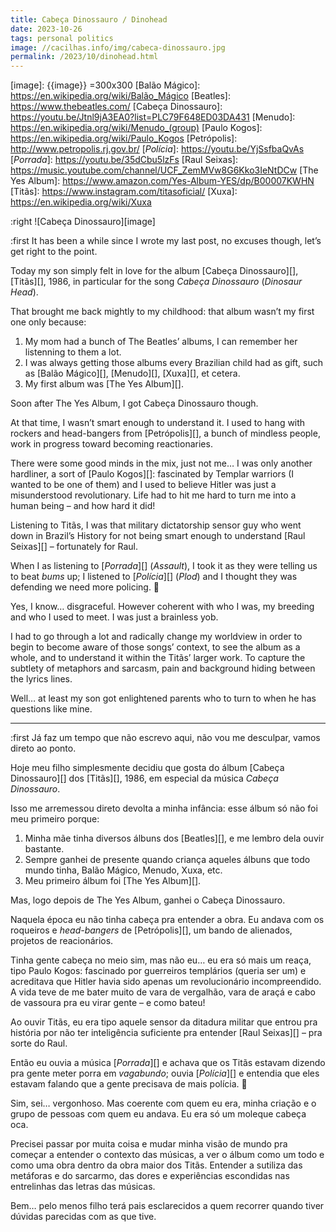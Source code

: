 ```yaml
---
title: Cabeça Dinossauro / Dinohead
date: 2023-10-26
tags: personal politics
image: //cacilhas.info/img/cabeca-dinossauro.jpg
permalink: /2023/10/dinohead.html
---
```

[image]: {{image}} =300x300
[Balão Mágico]: https://en.wikipedia.org/wiki/Balão_Mágico
[Beatles]: https://www.thebeatles.com/
[Cabeça Dinossauro]: https://youtu.be/Jtnl9jA3EA0?list=PLC79F648ED03DA431
[Menudo]: https://en.wikipedia.org/wiki/Menudo_(group)
[Paulo Kogos]: https://en.wikipedia.org/wiki/Paulo_Kogos
[Petrópolis]: http://www.petropolis.rj.gov.br/
[*Polícia*]: https://youtu.be/YjSsfbaQvAs
[*Porrada*]: https://youtu.be/35dCbu5lzFs
[Raul Seixas]: https://music.youtube.com/channel/UCF_ZemMVw8G6Kko3IeNtDCw
[The Yes Album]: https://www.amazon.com/Yes-Album-YES/dp/B00007KWHN
[Titãs]: https://www.instagram.com/titasoficial/
[Xuxa]: https://en.wikipedia.org/wiki/Xuxa

:right ![Cabeça Dinossauro][image]

:first It has been a while since I wrote my last post, no excuses though, let’s
get right to the point.

Today my son simply felt in love for the album [Cabeça Dinossauro][], [Titãs][],
1986, in particular for the song *Cabeça Dinossauro* (*Dinosaur Head*).

That brought me back mightly to my childhood: that album wasn’t my first one
only because:

1. My mom had a bunch of The Beatles’ albums, I can remember her listenning to
  them a lot.
1. I was always getting those albums every Brazilian child had as gift, such as
  [Balão Mágico][], [Menudo][], [Xuxa][], et cetera.
1. My first album was [The Yes Album][].

Soon after The Yes Album, I got Cabeça Dinossauro though.

At that time, I wasn’t smart enough to understand it. I used to hang with
rockers and head-bangers from [Petrópolis][], a bunch of mindless people, work
in progress toward becoming reactionaries.

There were some good minds in the mix, just not me… I was only another
hardliner, a sort of [Paulo Kogos][]: fascinated by Templar warriors (I wanted
to be one of them) and I used to believe Hitler was just a misunderstood
revolutionary. Life had to hit me hard to turn me into a human being – and how
hard it did!

Listening to Titãs, I was that military dictatorship sensor guy who went down in
Brazil’s History for not being smart enough to understand [Raul Seixas][] –
fortunately for Raul.

When I as listening to [*Porrada*][] (*Assault*), I took it as they were telling
us to beat *bums* up; I listened to [*Polícia*][] (*Plod*) and I thought they
was defending we need more policing. 🤦

Yes, I know… disgraceful. However coherent with who I was, my breeding and who
I used to meet. I was just a brainless yob.

I had to go through a lot and radically change my worldview іn order to begin to
become aware of those songs’ context, to see the album as a whole, and to
understand it within the Titãs’ larger work. To capture the subtlety of
metaphors and sarcasm, pain and background hiding between the lyrics lines.

Well… at least my son got enlightened parents who to turn to when he has
questions like mine.

-----

:first Já faz um tempo que não escrevo aqui, não vou me desculpar, vamos direto
ao ponto.

Hoje meu filho simplesmente decidiu que gosta do álbum [Cabeça Dinossauro][]
dos [Titãs][], 1986, em especial da música *Cabeça Dinossauro*.

Isso me arremessou direto devolta a minha infância: esse álbum só não foi meu
primeiro porque:

1. Minha mãe tinha diversos álbuns dos [Beatles][], e me lembro dela ouvir
  bastante.
1. Sempre ganhei de presente quando criança aqueles álbuns que todo mundo tinha,
  Balão Mágico, Menudo, Xuxa, etc.
1. Meu primeiro álbum foi [The Yes Album][].

Mas, logo depois de The Yes Album, ganhei o Cabeça Dinossauro.

Naquela época eu não tinha cabeça pra entender a obra. Eu andava com os
roqueiros e *head-bangers* de [Petrópolis][], um bando de alienados, projetos
de reacionários.

Tinha gente cabeça no meio sim, mas não eu… eu era só mais um reaça, tipo Paulo
Kogos: fascinado por guerreiros templários (queria ser um) e acreditava que
Hitler havia sido apenas um revolucionário incompreendido. A vida teve de me
bater muito de vara de vergalhão, vara de araçá e cabo de vassoura pra eu virar
gente – e como bateu!

Ao ouvir Titãs, eu era tipo aquele sensor da ditadura militar que entrou pra
história por não ter inteligência suficiente pra entender [Raul Seixas][] –
pra sorte do Raul.

Então eu ouvia a música [*Porrada*][] e achava que os Titãs estavam dizendo
pra gente meter porra em *vagabundo*; ouvia [*Polícia*][] e entendia que eles
estavam falando que a gente precisava de mais polícia. 🤦

Sim, sei… vergonhoso. Mas coerente com quem eu era, minha criação e o grupo de
pessoas com quem eu andava. Eu era só um moleque cabeça oca.

Precisei passar por muita coisa e mudar minha visão de mundo pra começar a
entender o contexto das músicas, a ver o álbum como um todo e como uma obra
dentro da obra maior dos Titãs. Entender a sutiliza das metáforas e do sarcarmo,
das dores e experiências escondidas nas entrelinhas das letras das músicas.

Bem… pelo menos filho terá pais esclarecidos a quem recorrer quando tiver
dúvidas parecidas com as que tive.
